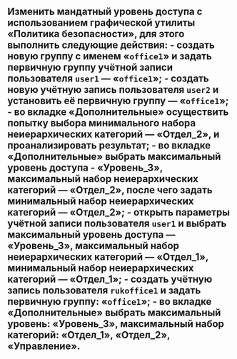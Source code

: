 ## Изменить мандатный уровень доступа с использованием графической утилиты «Политика безопасности», для этого выполнить следующие действия: - создать новую группу с именем «`office1`» и задать первичную группу учётной записи пользователя `user1` — «`office1`»; - создать новую учётную запись пользователя `user2` и установить её первичную группу — «`office1`»; - во вкладке «Дополнительные» осуществить попытку выбора минимального набора неиерархических категорий — «Отдел_2», и проанализировать результат; - во вкладке «Дополнительные» выбрать максимальный уровень доступа - «Уровень_3», максимальный набор неиерархических категорий — «Отдел_2», после чего задать минимальный набор неиерархических категорий — «Отдел_2»; - открыть параметры учётной записи пользователя `user1` и выбрать максимальный уровень доступа — «Уровень_3», максимальный набор неиерархических категорий — «Отдел_1», минимальный набор неиерархических категорий — «Отдел_1»; - создать учётную запись пользователя `rukoffice1` и задать первичную группу: «`office1`»; - во вкладке «Дополнительные» выбрать максимальный уровень: «Уровень_3», максимальный набор категорий: «Отдел_1», «Отдел_2», «Управление».
